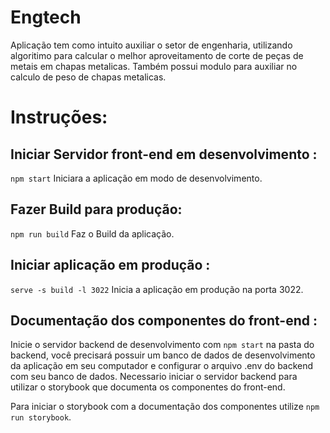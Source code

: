 # Engtech

Aplicação tem como intuito auxiliar o setor de engenharia, utilizando algoritimo para calcular o melhor aproveitamento de corte de peças de metais em chapas metalicas. Também possui modulo para auxiliar no calculo de peso de chapas metalicas.


# Instruções: 

## Iniciar Servidor front-end em desenvolvimento : 
`npm start` 
Iniciara a aplicação em modo de desenvolvimento.

## Fazer Build para produção:
`npm run build`
Faz o Build da aplicação.

## Iniciar aplicação em produção : 
`serve -s build -l 3022`
Inicia a aplicação em produção na porta 3022.


## Documentação dos componentes do front-end : 

Inicie o servidor backend de desenvolvimento com `npm start` na pasta do backend, você precisará possuir um banco de dados de desenvolvimento da aplicação em seu computador e configurar o arquivo .env do backend com seu banco de dados.
Necessario iniciar o servidor backend para utilizar o storybook que documenta os componentes do front-end.

Para iniciar o storybook com a documentação dos componentes utilize `npm run storybook`.


